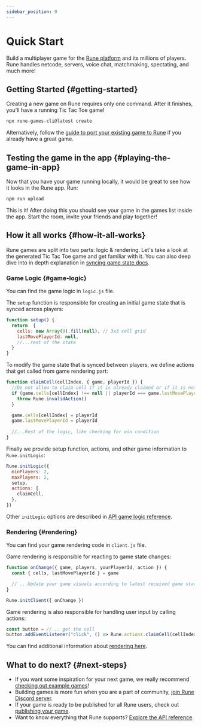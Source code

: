 ```yaml
---
sidebar_position: 0
---
```


# Quick Start

Build a multiplayer game for the [Rune platform](https://www.rune.ai) and its millions of players. Rune handles netcode, servers, voice chat, matchmaking, spectating, and much more!

## Getting Started {#getting-started}

Creating a new game on Rune requires only one command. After it finishes, you'll have a running Tic Tac Toe game!

```sh
npx rune-games-cli@latest create
```

Alternatively, follow the [guide to port your existing game to Rune](./how-it-works/existing-game.md) if you already have a great game. 

## Testing the game in the app {#playing-the-game-in-app}

Now that you have your game running locally, it would be great to see how it looks in the Rune app.
Run:

```sh
npm run upload
```
This is it! After doing this you should see your game in the games list inside the app. Start the room, invite your friends and play together!

## How it all works {#how-it-all-works}

Rune games are split into two parts: logic & rendering.
Let's take a look at the generated Tic Tac Toe game and get familiar with it. You can also deep dive into in depth explanation in [syncing game state docs](how-it-works/syncing-game-state.md). 

### Game Logic {#game-logic}

You can find the game logic in `logic.js` file.

The `setup` function is responsible for creating an initial game state that is synced across players:

```js
function setup() {
  return  {
    cells: new Array(9).fill(null), // 3x3 cell grid
    lastMovePlayerId: null,
    //...rest of the state
  }
}
```

To modify the game state that is synced between players, we define actions that get called from game rendering part:

```js
function claimCell(cellIndex, { game, playerId }) {
  //Do not allow to claim cell if it is already claimed or if it is not player's turn
  if (game.cells[cellIndex] !== null || playerId === game.lastMovePlayerId) {
    throw Rune.invalidAction()
  }

  game.cells[cellIndex] = playerId
  game.lastMovePlayerId = playerId
  
  //...Rest of the logic, like checking for win condition
}
```

Finally we provide setup function, actions, and other game information to `Rune.initLogic`:

```js
Rune.initLogic({
  minPlayers: 2,
  maxPlayers: 2,
  setup,
  actions: {
    claimCell,
  },
})
```
Other `initLogic` options are described in [API game logic reference](api-reference.md#game-logic).


### Rendering {#rendering}

You can find your game rendering code in `client.js` file.

Game rendering is responsible for reacting to game state changes:

```js
function onChange({ game, players, yourPlayerId, action }) {
  const { cells, lastMovePlayerId } = game

  // ...Update your game visuals according to latest received game state. Also play sound effects, update styles, etc.
}

Rune.initClient({ onChange })
```

Game rendering is also responsible for handling user input by calling actions:

```js
const button = //... get the cell
button.addEventListener("click", () => Rune.actions.claimCell(cellIndex))
```

You can find additional information about [rendering here](how-it-works/syncing-game-state.md#rendering).

## What to do next? {#next-steps}

- If you want some inspiration for your next game, we really recommend [checking out example games](examples.mdx)!
- Building games is more fun when you are a part of community, [join Rune Discord server](https://discord.gg/rune-devs).
- If your game is ready to be published for all Rune users, check out [publishing your game](publishing/publishing-your-game.md).
- Want to know everything that Rune supports? [Explore the API reference](api-reference.md).
